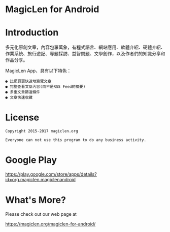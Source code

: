 MagicLen for Android
=================================

# Introduction

多元化原創文章，內容包羅萬象，有程式語言、網站應用、軟體介紹、硬體介紹、作業系統、旅行遊記、專題採訪、益智問題、文學創作，以及作者們的知識分享和作品分享。

MagicLen App，具有以下特色：

    ● 比網頁更快速地瀏覽文章
    ● 完整查看文章內容(而不是RSS Feed的摘要)
    ● 多重文章篩選條件
    ● 文章快速收藏

# License

    Copyright 2015-2017 magiclen.org

    Everyone can not use this program to do any business activity.

# Google Play

https://play.google.com/store/apps/details?id=org.magiclen.magiclenandroid

# What's More?

Please check out our web page at

https://magiclen.org/magiclen-for-android/
